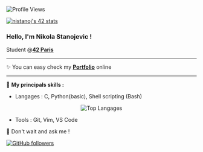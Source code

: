 <!--
**NikoStano/NikoStano** is a ✨ _special_ ✨ repository because its `README.md` (this file) appears on your GitHub profile.

Here are some ideas to get you started:

- 🔭 I’m currently working on ...
- 🌱 I’m currently learning ...
- 👯 I’m looking to collaborate on ...
- 🤔 I’m looking for help with ...
- 💬 Ask me about ...
- 📫 How to reach me: ...
- 😄 Pronouns: ...
- ⚡ Fun fact: ...
-->
![Profile Views](https://komarev.com/ghpvc/?username=amn93p&label=Vues%20du%20profil&color=blue&style=flat-square)

[![nistanoj's 42 stats](https://badge.mediaplus.ma/darkblue/nistanoj?1337Badge=off&42Network=off&UM6P=off)](https://github.com/oakoudad/badge42)
### Hello, I'm Nikola Stanojevic !

Student @[**42 Paris**](https://42.fr/)

---

✨ You can easy check my **[Portfolio](https://nikostano.github.io/portfolio/)** online

---

🚀 **My principals skills :**
- Langages : C, Python(basic), Shell scripting (Bash)
<div align="center">
  <img src="https://github-readme-stats.vercel.app/api/top-langs/?username=NikoStano&layout=compact&hide_border=true&title_color=2f80ed&text_color=333&bg_color=ffffff" alt="Top Langages" />
</div>

- Tools : Git, Vim, VS Code

🤝 Don't wait and ask me !

[![GitHub followers](https://img.shields.io/github/followers/NikoStano?label=Suivre&style=social)](https://github.com/NikoStano)
